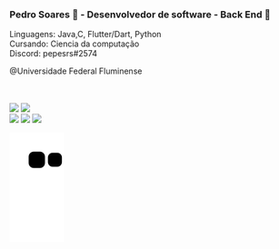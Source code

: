 ### Pedro Soares 👋 - Desenvolvedor de software - Back End 📱

Linguagens: Java,C, Flutter/Dart, Python<br />
Cursando: Ciencia da computação<br />
Discord: pepesrs#2574

@Universidade Federal Fluminense

<br>
<br>


<div
  <a href="https://github.com/PedroSoares2">
  <img height="180em" src="https://github-readme-stats.vercel.app/api?username=PedroSoares2&show_icons=true&theme=tokyonight&include_all_commits=true&count_private=true"/>
  <img height="180em" src="https://github-readme-stats.vercel.app/api/top-langs/?username=PedroSoares2&layout=compact&langs_count=7&theme=tokyonight"/>
</div>

<div> 
  <a href="https://www.instagram.com/pedropsrs" target="_blank"><img src="https://img.shields.io/badge/-Instagram-%23E4405F?style=for-the-badge&logo=instagram&logoColor=white" target="_blank"></a>
  <a href ="mailto:pedropauloss12@gmail.com"><img src="https://img.shields.io/badge/-Gmail-%23333?style=for-the-badge&logo=gmail&logoColor=white" target="_blank"></a>
  <a href="https://www.linkedin.com/in/pedro-souza-b2418b226/" target="_blank"><img src="https://img.shields.io/badge/-LinkedIn-%230077B5?style=for-the-badge&logo=linkedin&logoColor=white" target="_blank"></a>


  ![Snake animation](https://github.com/PedroSoares2/PedroSoares2/blob/output/github-contribution-grid-snake.svg)
 
</div>
